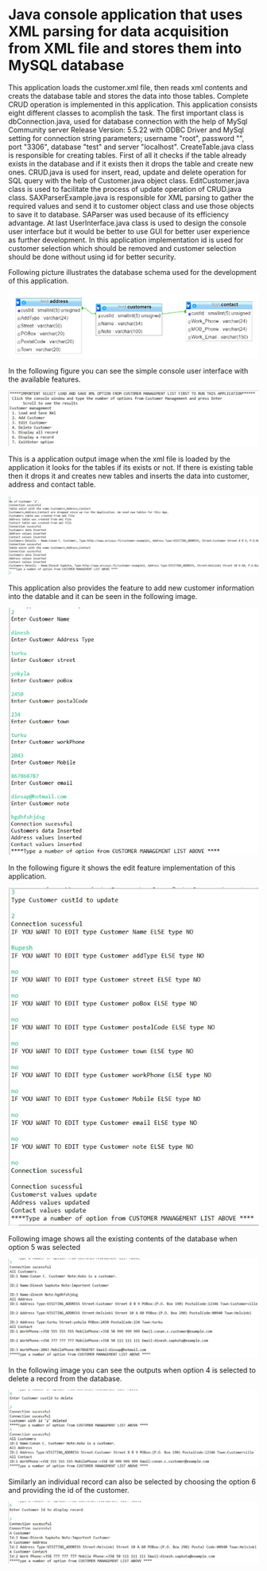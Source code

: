 # Java console application that uses XML parsing for data acquisition from XML file and stores them into MySQL database

This application loads the customer.xml file, then reads xml contents and creats the database table and stores the data into those tables. Complete CRUD operation is implemented in this application. This application consists eight different classes to acomplish the task. The first important class is dbConnection.java, used for database connection with the help of MySql Community server Release Version: 5.5.22 with ODBC Driver and MySql setting for connection string parameters; username "root", password "", port "3306", database "test" and server "localhost". CreateTable.java class is responsible for creating tables. First of all it checks if the table already exists in the database and if it exists then it drops the table and create new ones. CRUD.java is used for insert, read, update and delete operation for SQL query with the help of Customer.java object class. EditCustomer.java class is used to facilitate the process of update operation of CRUD.java class. SAXParserExample.java is responsible for XML parsing to gather the required values and send it to customer object class and use those objects to save it to database. SAParser was used because of its efficiency advantage. At last UserInterface.java class is used to design the console user interface but it would be better to use GUI for better user experience as further development. In this application implementation id is used for customer selection which should be removed and customer selection should be done without using id for better security.

Following picture illustrates the database schema used for the development of this application.

![img](https://github.com/dinesh2043/crudforxml/blob/master/img1.jpg)

In the following figure you can see the simple console user interface with the available features.

![img](https://github.com/dinesh2043/crudforxml/blob/master/img2.jpg)

This is a application output image when the xml file is loaded by the application it looks for the tables if its exists or not. If there is existing table then it drops it and creates new tables and inserts the data into customer, address and contact table.

![img](https://github.com/dinesh2043/crudforxml/blob/master/img3.jpg)

This application also provides the feature to add new customer information into the datable and it can be seen in the following image.

![img](https://github.com/dinesh2043/crudforxml/blob/master/img4.jpg)

In the following figure it shows the edit feature implementation of this application.

![img](https://github.com/dinesh2043/crudforxml/blob/master/img5.jpg)

Following image shows all the existing contents of the database when option 5 was selected 

![img](https://github.com/dinesh2043/crudforxml/blob/master/img7.jpg)

In the following image you can see the outputs when option 4 is selected to delete a record from the database.

![img](https://github.com/dinesh2043/crudforxml/blob/master/img6.jpg)

Similarly an individual record can also be selected by choosing the option 6 and providing the id of the customer.

![img](https://github.com/dinesh2043/crudforxml/blob/master/img8.jpg)
